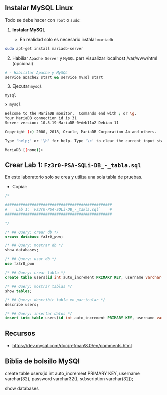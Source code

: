 
## Instalar MySQL Linux

Todo se debe hacer con `root` o `sudo`:

1. **Instalar MySQL**

    - En realidad solo es necesario instalar `mariadb`
 
````sh
sudo apt-get install mariadb-server
````

2. Habiliar `Apache Server` y `MySQL` para visualizar localhost /var/www/html (opcional)

````sh
# - Habilitar Apache y MySQL
service apache2 start && service mysql start  
````

3. Ejecutar `mysql`

````sh
mysql
````

````sh
❯ mysql

Welcome to the MariaDB monitor.  Commands end with ; or \g.
Your MariaDB connection id is 31
Server version: 10.5.19-MariaDB-0+deb11u2 Debian 11

Copyright (c) 2000, 2018, Oracle, MariaDB Corporation Ab and others.

Type 'help;' or '\h' for help. Type '\c' to clear the current input statement.

MariaDB [(none)]>
````

## Crear Lab 1: `Fz3r0-PSA-SQLi-DB_-_tabla.sql`

En este laboratorio solo se crea y utiliza una sola tabla de pruebas.

- Copiar:

````sql
/*

################################################
#    Lab 1: `Fz3r0-PSA-SQLi-DB_-_tabla.sql`    #
################################################ 

*/

/* ## Query: crear db */
create database fz3r0_pwn;

/* ## Query: mostrar db */
show databases;

/* ## Query: usar db */
use fz3r0_pwn

/* ## Query: crear tabla */
create table users(id int auto_increment PRIMARY KEY, username varchar(32), password varchar(32), subscription varchar(32));

/* ## Query: mostrar tablas */
show tables;

/* ## Query: describir tabla en particular */
describe users;

/* ## Query: insertar datos */
insert into table users(id int auto_increment PRIMARY KEY, username varchar(32), password varchar(32), subscription varchar(32));
````



## Recursos

- https://dev.mysql.com/doc/refman/8.0/en/comments.html



## Biblia de bolsillo MySQl

create table users(id int auto_increment PRIMARY KEY, username varchar(32), password varchar32(), subscription varchar(32));

show databases
